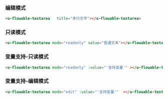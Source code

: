 ### 编辑模式

``` html
<u-flowable-textarea   title="多行文字"></u-flowable-textarea>
```

### 只读模式

``` html
<u-flowable-textarea mode="readonly" value="普通文本"></u-flowable-textarea>
```

### 变量支持-只读模式

``` html
<u-flowable-textarea mode="readonly" :value="'支持变量'" ></u-flowable-textarea>
```

### 变量支持-编辑模式

``` html
<u-flowable-textarea mode="edit" :value="'支持变量'"  ></u-flowable-textarea>
```
